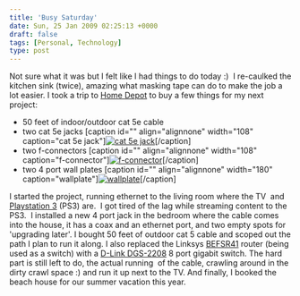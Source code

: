 ```yaml
---
title: 'Busy Saturday'
date: Sun, 25 Jan 2009 02:25:13 +0000
draft: false
tags: [Personal, Technology]
type: post
---
```


Not sure what it was but I felt like I had things to do today :)  I re-caulked the kitchen sink (twice), amazing what masking tape can do to make the job a lot easier. I took a trip to [Home Depot](http://www.homedepot.com) to buy a few things for my next project:

*   50 feet of indoor/outdoor cat 5e cable
*   two cat 5e jacks \[caption id="" align="alignnone" width="108" caption="cat 5e jack"\][![cat 5e jack](http://www.homedepot.com/catalog/productImages/300/72/72730db8-f302-4e9f-bd01-b1352444c156_300.jpg "cat 5e jack")](http://www.homedepot.com/webapp/wcs/stores/servlet/ProductDisplay?storeId=10051&langId=-1&catalogId=10053&productId=100020255&N=10000003+90282)\[/caption\]
*   two f-connectors \[caption id="" align="alignnone" width="108" caption="f-connector"\][![f-connector](http://www.homedepot.com/catalog/productImages/300/2e/2eb91223-1312-42a4-a107-644d16321577_300.jpg "f-connector")](http://www.homedepot.com/webapp/wcs/stores/servlet/ProductDisplay?storeId=10051&langId=-1&catalogId=10053&productId=100014247&N=10000003+90282)\[/caption\]
*   two 4 port wall plates \[caption id="" align="alignnone" width="180" caption="wallplate"\][![wallplate](http://www.homedepot.com/catalog/productImages/300/f5/f530cebc-e6a3-48fd-a4fb-3df05d01b7a8_300.jpg "wallplate")](http://www.homedepot.com/webapp/wcs/stores/servlet/ProductDisplay?storeId=10051&langId=-1&catalogId=10053&productId=100092855&N=10000003+90282)\[/caption\]

I started the project, running ethernet to the living room where the TV  and [Playstation 3](http://www.us.playstation.com/PS3/Systems/80gb.html) (PS3) are.  I got tired of the lag while streaming content to the PS3.  I installed a new 4 port jack in the bedroom where the cable comes into the house, it has a coax and an ethernet port, and two empty spots for 'upgrading later'. I bought 50 feet of outdoor cat 5 cable and scoped out the path I plan to run it along. I also replaced the Linksys [BEFSR41](http://www.amazon.com/Linksys-EtherFast-Router-4-Port-BEFSR41/dp/B00004SB92) router (being used as a switch) with a [D-Link DGS-2208](http://www.dlink.com/products/?pid=495) 8 port gigabit switch. The hard part is still left to do, the actual running  of the cable, crawling around in the dirty crawl space :) and run it up next to the TV. And finally, I booked the beach house for our summer vacation this year.